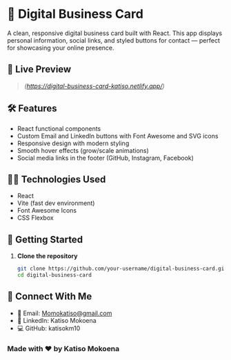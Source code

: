 ﻿# 💼 Digital Business Card

A clean, responsive digital business card built with React. This app displays personal information, social links, and styled buttons for contact — perfect for showcasing your online presence.

## 🚀 Live Preview

> _(https://digital-business-card-katiso.netlify.app/)_


## 🛠️ Features

- React functional components
- Custom Email and LinkedIn buttons with Font Awesome and SVG icons
- Responsive design with modern styling
- Smooth hover effects (grow/scale animations)
- Social media links in the footer (GitHub, Instagram, Facebook)

## 🧑‍💻 Technologies Used

- React
- Vite (fast dev environment)
- Font Awesome Icons
- CSS Flexbox

## 🔧 Getting Started

1. **Clone the repository**
   ```bash
   git clone https://github.com/your-username/digital-business-card.git
   cd digital-business-card

## 🔗 Connect With Me
   - 📧 Email: Momokatiso@gmail.com
   - 💼 LinkedIn: Katiso Mokoena
   - 💻 GitHub: katisokm10

###  Made with ❤️ by Katiso Mokoena

